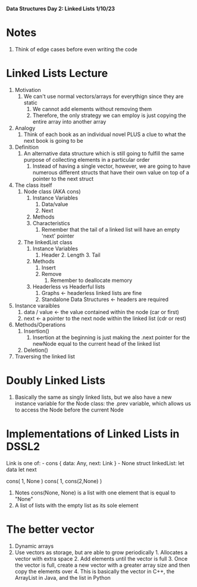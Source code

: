 **Data Structures Day 2: Linked Lists 1/10/23** 

# Notes 
1. Think of edge cases before even writing the code  

# Linked Lists Lecture 
1. Motivation 
	1. We can't use normal vectors/arrays for everythign since they are static 
		1. We cannot add elements without removing them 
		2. Therefore, the only strategy we can employ is just copying  the entire array into another array 
2. Analogy
	1. Think of each book as an individual novel PLUS a clue to what the next book is going to be 
3. Definition
	1. An alternative data structure which is still going to fulfill the same purpose of collecting elements in a particular order
		1. Instead of having a single vector, however, we are going to have numerous different structs that have their own 
		value on top of a pointer to the next struct 
4. The class itself 
	1. Node class (AKA cons) 
		1. Instance Variables
			1. Data/value 
			2. Next
		2. Methods 
		3. Characteristics
			1. Remember that the tail of a linked list 
			will have an empty 'next' pointer 
	2. The linkedList class 
		1. Instance Variables
			1. Header 
                        2. Length 
                        3. Tail 
		2. Methods 
			1. Insert
			2. Remove
				1. Remember to deallocate memory 
		3. Headerless vs Headerful lists 
			1. Graphs <- headerless linked lists are fine 
			2. Standalone Data Structures <- headers are 
			required
5. Instance varaibles 
	1. data / value <- the value contained within the node (car or first) 
	2. next <- a pointer to the next node within the linked list (cdr or rest) 
6. Methods/Operations 
	1. Insertion() 
		1. Insertion at the beginning is just making the .next pointer for the newNode equal to the current head of the linked list
	2. Deletion()
6. Traversing the linked list 

# Doubly Linked Lists 
1. Basically the same as singly linked lists, but we also have a new 
instance variable for the Node class: the .prev variable, which allows
us to access the Node before the current Node 
# Implementations of Linked Lists in DSSL2 

Link is one of: 
	- cons { data: Any, next: Link } 
	- None 
struct linkedList: 
	let data 
	let next 

cons( 1, None ) 
cons( 1, cons(2,None) ) 

1. Notes 
cons(None, None) is a list with one element that is equal to "None" 
  1. A list of lists with the empty list as its sole element


# The better vector 
1. Dynamic arrays 
  1. Use vectors as storage, but are able to grow periodically 
    1. Allocates a vector with extra space
    2. Add elements until the vector is full 
    3. Once the vector is full, create a new vector with a greater
    array size and then copy the elements over 
	4. This is basically the vector in C++, the ArrayList in Java,
	and the list in Python 
